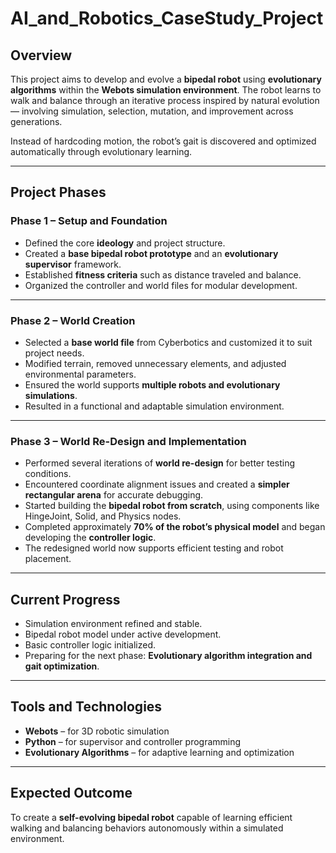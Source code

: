 # AI_and_Robotics_CaseStudy_Project

## Overview

This project aims to develop and evolve a **bipedal robot** using **evolutionary algorithms** within the **Webots simulation environment**.
The robot learns to walk and balance through an iterative process inspired by natural evolution — involving simulation, selection, mutation, and improvement across generations.

Instead of hardcoding motion, the robot’s gait is discovered and optimized automatically through evolutionary learning.

---

## Project Phases

### **Phase 1 – Setup and Foundation**

* Defined the core **ideology** and project structure.
* Created a **base bipedal robot prototype** and an **evolutionary supervisor** framework.
* Established **fitness criteria** such as distance traveled and balance.
* Organized the controller and world files for modular development.

---

### **Phase 2 – World Creation**

* Selected a **base world file** from Cyberbotics and customized it to suit project needs.
* Modified terrain, removed unnecessary elements, and adjusted environmental parameters.
* Ensured the world supports **multiple robots and evolutionary simulations**.
* Resulted in a functional and adaptable simulation environment.

---

### **Phase 3 – World Re-Design and Implementation**

* Performed several iterations of **world re-design** for better testing conditions.
* Encountered coordinate alignment issues and created a **simpler rectangular arena** for accurate debugging.
* Started building the **bipedal robot from scratch**, using components like HingeJoint, Solid, and Physics nodes.
* Completed approximately **70% of the robot’s physical model** and began developing the **controller logic**.
* The redesigned world now supports efficient testing and robot placement.

---

## Current Progress

* Simulation environment refined and stable.
* Bipedal robot model under active development.
* Basic controller logic initialized.
* Preparing for the next phase: **Evolutionary algorithm integration and gait optimization**.

---

## Tools and Technologies

* **Webots** – for 3D robotic simulation
* **Python** – for supervisor and controller programming
* **Evolutionary Algorithms** – for adaptive learning and optimization

---

## Expected Outcome

To create a **self-evolving bipedal robot** capable of learning efficient walking and balancing behaviors autonomously within a simulated environment.

